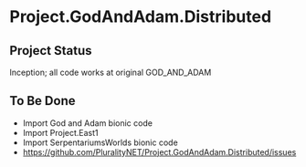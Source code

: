 # Project.GodAndAdam.Distributed

## Project Status

Inception; all code works at original GOD_AND_ADAM

## To Be Done

 * Import God and Adam bionic code
 * Import Project.East1
 * Import SerpentariumsWorlds bionic code
 * https://github.com/PluralityNET/Project.GodAndAdam.Distributed/issues
